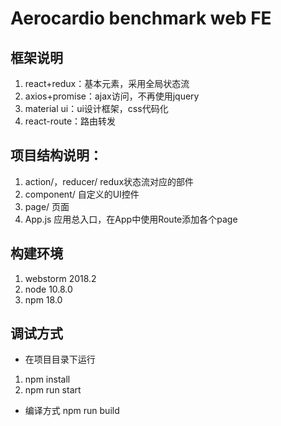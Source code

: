 # Aerocardio benchmark web FE

## 框架说明
1. react+redux：基本元素，采用全局状态流
2. axios+promise：ajax访问，不再使用jquery
3. material ui：ui设计框架，css代码化
4. react-route：路由转发

## 项目结构说明：
1. action/，reducer/ redux状态流对应的部件
2. component/ 自定义的UI控件
3. page/ 页面
4. App.js 应用总入口，在App中使用Route添加各个page

## 构建环境
1. webstorm 2018.2
2. node 10.8.0
3. npm 18.0

## 调试方式
- 在项目目录下运行 
1. npm install
2. npm run start

- 编译方式 npm run build

